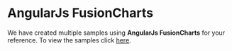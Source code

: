 # AngularJs FusionCharts
We have created multiple samples using **AngularJs FusionCharts** for your reference. To view the samples click [here](http://fusioncharts.github.io/angularjs-fusioncharts/#/demos/ex1 "AngularJs FusionCharts").